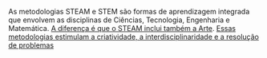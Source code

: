 As metodologias STEAM e STEM são formas de aprendizagem integrada que envolvem as disciplinas de Ciências, Tecnologia, Engenharia e Matemática. [A diferença é que o STEAM inclui também a Arte](https://www.habto.com/blog/07-metodologia-stem-steam-o-que-e-e-como-posso-utilizar). [Essas metodologias estimulam a criatividade, a interdisciplinaridade e a resolução de problemas](https://bing.com/search?q=metodologias+STEAM+e+STEM)